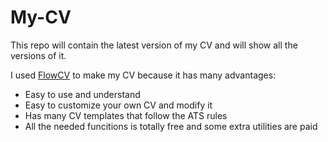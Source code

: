 # My-CV
This repo will contain the latest version of my CV and will show all the versions of it.

I used [FlowCV](https://app.flowcv.com/dashboard) to make my CV because it has many advantages:
 - Easy to use and understand
 - Easy to customize your own CV and modify it
 - Has many CV templates that follow the ATS rules
 - All the needed funcitions is totally free and some extra utilities are paid

